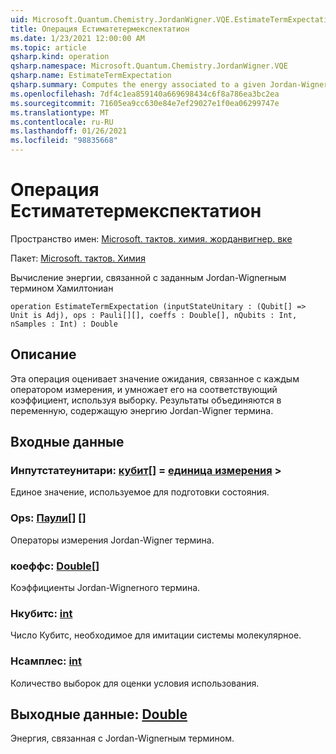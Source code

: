 ```yaml
---
uid: Microsoft.Quantum.Chemistry.JordanWigner.VQE.EstimateTermExpectation
title: Операция Естиматетермекспектатион
ms.date: 1/23/2021 12:00:00 AM
ms.topic: article
qsharp.kind: operation
qsharp.namespace: Microsoft.Quantum.Chemistry.JordanWigner.VQE
qsharp.name: EstimateTermExpectation
qsharp.summary: Computes the energy associated to a given Jordan-Wigner Hamiltonian term
ms.openlocfilehash: 7df4c1ea859140a669698434c6f8a786ea3bc2ea
ms.sourcegitcommit: 71605ea9cc630e84e7ef29027e1f0ea06299747e
ms.translationtype: MT
ms.contentlocale: ru-RU
ms.lasthandoff: 01/26/2021
ms.locfileid: "98835668"
---
```

# <a name="estimatetermexpectation-operation"></a>Операция Естиматетермекспектатион

Пространство имен: [Microsoft. тактов. химия. жорданвигнер. вке](xref:Microsoft.Quantum.Chemistry.JordanWigner.VQE)

Пакет: [Microsoft. тактов. Химия](https://nuget.org/packages/Microsoft.Quantum.Chemistry)


Вычисление энергии, связанной с заданным Jordan-Wignerным термином Хамилтониан

```qsharp
operation EstimateTermExpectation (inputStateUnitary : (Qubit[] => Unit is Adj), ops : Pauli[][], coeffs : Double[], nQubits : Int, nSamples : Int) : Double
```


## <a name="description"></a>Описание

Эта операция оценивает значение ожидания, связанное с каждым оператором измерения, и умножает его на соответствующий коэффициент, используя выборку.
Результаты объединяются в переменную, содержащую энергию Jordan-Wigner термина.

## <a name="input"></a>Входные данные

### <a name="inputstateunitary--qubit--unit--is-adj"></a>Инпутстатеунитари: [кубит](xref:microsoft.quantum.lang-ref.qubit)[] = [единица измерения](xref:microsoft.quantum.lang-ref.unit) >

Единое значение, используемое для подготовки состояния.


### <a name="ops--pauli"></a>Ops: [Паули](xref:microsoft.quantum.lang-ref.pauli)[] []

Операторы измерения Jordan-Wigner термина.


### <a name="coeffs--double"></a>коеффс: [Double](xref:microsoft.quantum.lang-ref.double)[]

Коэффициенты Jordan-Wignerного термина.


### <a name="nqubits--int"></a>Нкубитс: [int](xref:microsoft.quantum.lang-ref.int)

Число Кубитс, необходимое для имитации системы молекулярное.


### <a name="nsamples--int"></a>Нсамплес: [int](xref:microsoft.quantum.lang-ref.int)

Количество выборок для оценки условия использования.



## <a name="output--double"></a>Выходные данные: [Double](xref:microsoft.quantum.lang-ref.double)

Энергия, связанная с Jordan-Wignerным термином.
